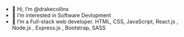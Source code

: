 - 👋 Hi, I’m @drakecollins
- 👀 I’m interested in Software Devlopment
- 🌱 I’m a Full-stack web developer.
HTML, CSS, JavaScript, React.js , Node.js , Express.js , Bootstrap, SASS
<!---
drakecollins/drakecollins is a ✨ special ✨ repository because its `README.md` (this file) appears on your GitHub profile.
You can click the Preview link to take a look at your changes.
--->

